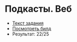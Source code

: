 # Подкасты. Веб

* [Текст задания](https://vk.com/@tech-task-podcasts-web)
* [Посмотреть билд](https://qulaz.github.io/vk_vesdecode/podcasts.web/)
* Результат: 22/25
